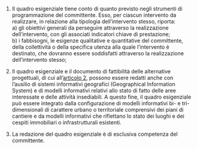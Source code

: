 1. Il quadro esigenziale tiene conto di quanto previsto negli strumenti di programmazione del committente. Esso, per ciascun intervento da realizzare, in relazione alla tipologia dell’intervento stesso, riporta:<br>a) gli obiettivi generali da perseguire attraverso la realizzazione dell’intervento, con gli associati indicatori chiave di prestazione;<br>b) i fabbisogni, le esigenze qualitative e quantitative del committente, della collettività o della specifica utenza alla quale l’intervento è destinato, che dovranno essere soddisfatti attraverso la realizzazione dell’intervento stesso;

2. Il quadro esigenziale e il documento di fattibilità delle alternative progettuali, di cui all’[articolo 2](/index.html?article=allegato-1.7-articolo-2&version=1), possono essere redatti anche con l’ausilio di sistemi informativi geografici (Geographical Information System) e di modelli informativi relativi allo stato di fatto delle aree interessate e delle attività insediabili. A questo fine, il quadro esigenziale può essere integrato dalla configurazione di modelli informativi bi- e tri-dimensionali di carattere urbano o territoriale comprensivi dei piani di cantiere e da modelli informativi che riflettano lo stato dei luoghi e dei cespiti immobiliari o infrastrutturali esistenti.

3. La redazione del quadro esigenziale è di esclusiva competenza del committente.